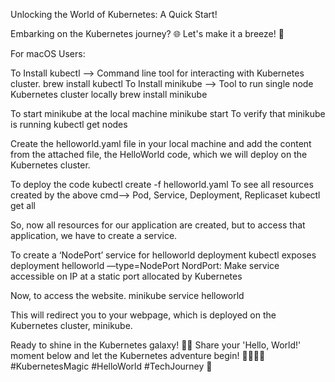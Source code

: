Unlocking the World of Kubernetes: A Quick Start!

Embarking on the Kubernetes journey? 🌐 Let's make it a breeze! 🚀

For macOS Users:

To Install kubectl --> Command line tool for interacting with Kubernetes cluster.
brew install kubectl
To Install minikube --> Tool to run single node Kubernetes cluster locally
brew install minikube

To start minikube at the local machine
minikube start
To verify that minikube is running
kubectl get nodes

Create the helloworld.yaml file in your local machine and add the content from the attached file, the HelloWorld code, which we will deploy on the Kubernetes cluster.

To deploy the code
kubectl create -f helloworld.yaml
To see all resources created by the above cmd--> Pod, Service, Deployment, Replicaset
kubectl get all

So, now all resources for our application are created, but to access that application, we have to create a service.

To create a ‘NodePort’ service for helloworld deployment
kubectl exposes deployment helloworld —type=NodePort
NordPort: Make service accessible on IP at a static port allocated by Kubernetes

Now, to access the website.
minikube service helloworld

This will redirect you to your webpage, which is deployed on the Kubernetes cluster, minikube.

Ready to shine in the Kubernetes galaxy! 🚀✨ Share your 'Hello, World!' moment below and let the Kubernetes adventure begin! 👩‍💻👨‍💻 #KubernetesMagic #HelloWorld #TechJourney 🌟
